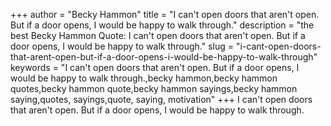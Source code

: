 +++
author = "Becky Hammon"
title = "I can't open doors that aren't open. But if a door opens, I would be happy to walk through."
description = "the best Becky Hammon Quote: I can't open doors that aren't open. But if a door opens, I would be happy to walk through."
slug = "i-cant-open-doors-that-arent-open-but-if-a-door-opens-i-would-be-happy-to-walk-through"
keywords = "I can't open doors that aren't open. But if a door opens, I would be happy to walk through.,becky hammon,becky hammon quotes,becky hammon quote,becky hammon sayings,becky hammon saying,quotes, sayings,quote, saying, motivation"
+++
I can't open doors that aren't open. But if a door opens, I would be happy to walk through.

